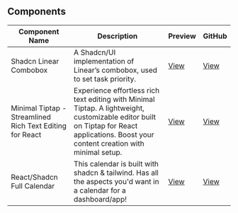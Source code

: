 ## Components

| Component Name   | Description  | Preview  | GitHub |
|------------------|----------|------------|-------|
| Shadcn Linear Combobox    | A Shadcn/UI implementation of Linear’s combobox, used to set task priority. | [View](https://shadcn-linear-combobox.vercel.app/) | [View](https://github.com/damianricobelli/shadcn-linear-combobox) |
| Minimal Tiptap - Streamlined Rich Text Editing for React  | Experience effortless rich text editing with Minimal Tiptap. A lightweight, customizable editor built on Tiptap for React applications. Boost your content creation with minimal setup. | [View](https://shadcn-minimal-tiptap.vercel.app/) | [View](https://github.com/Aslam97/shadcn-minimal-tiptap) |
| React/Shadcn Full Calendar    | This calendar is built with shadcn & tailwind. Has all the aspects you'd want in a calendar for a dashboard/app! | [View](https://calendar-shadcn.vercel.app) | [View](https://github.com/charlietlamb/calendar) |
